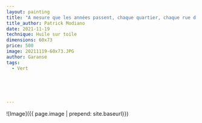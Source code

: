 ```yaml
---
layout: painting
title: "A mesure que les années passent, chaque quartier, chaque rue d'une ville, évoque un souvenir, une rencontre, un chagrin, un moment de bonheur." 
title_author: Patrick Modiano     
date: 2021-11-19
technique: Huile sur toile
dimensions: 60x73 
price: 500
image: 20211119-60x73.JPG
author: Garanse
tags:
  - Vert
  
  
  
  
  
---
```

![Image]({{ page.image | prepend: site.baseurl}})



